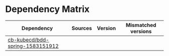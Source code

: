 # Dependency Matrix

Dependency | Sources | Version | Mismatched versions
---------- | ------- | ------- | -------------------
[cb-kubecd/bdd-spring-1583151912](https://github.com/cb-kubecd/bdd-spring-1583151912.git) |  | []() | 
